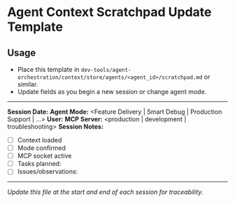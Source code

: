 # Agent Context Scratchpad Update Template

## Usage
- Place this template in `dev-tools/agent-orchestration/context/store/agents/<agent_id>/scratchpad.md` or similar.
- Update fields as you begin a new session or change agent mode.

---
**Session Date:** <YYYY-MM-DD>
**Agent Mode:** <Feature Delivery | Smart Debug | Production Support | ...>
**User:** <your-username>
**MCP Server:** <production | development | troubleshooting>
**Session Notes:**
- [ ] Context loaded
- [ ] Mode confirmed
- [ ] MCP socket active
- [ ] Tasks planned: <list>
- [ ] Issues/observations:

---
*Update this file at the start and end of each session for traceability.*
